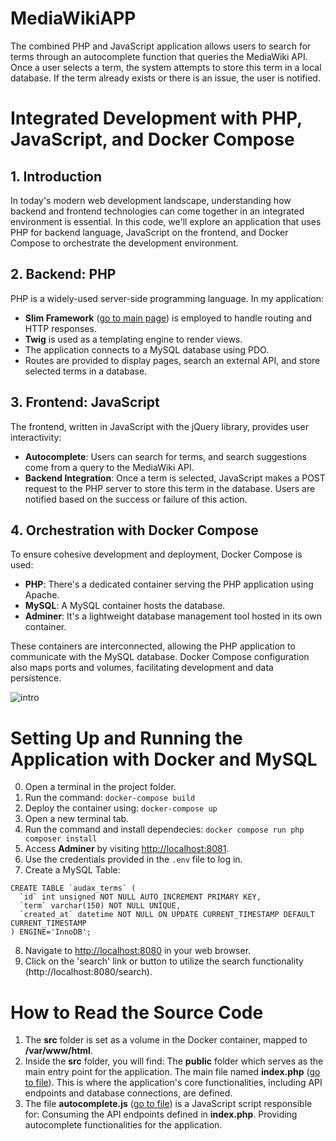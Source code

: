 # MediaWikiAPP
 
 The combined PHP and JavaScript application allows users to search for terms through an autocomplete function that queries the MediaWiki API. Once a user selects a term, the system attempts to store this term in a local database. If the term already exists or there is an issue, the user is notified.

# Integrated Development with PHP, JavaScript, and Docker Compose

## 1. Introduction

In today's modern web development landscape, understanding how backend and frontend technologies can come together in an integrated environment is essential. In this code, we'll explore an application that uses PHP for backend language, JavaScript on the frontend, and Docker Compose to orchestrate the development environment.

## 2. Backend: PHP

PHP is a widely-used server-side programming language. In my application:

- **Slim Framework** ([go to main page](https://www.slimframework.com/)) is employed to handle routing and HTTP responses.
- **Twig** is used as a templating engine to render views.
- The application connects to a MySQL database using PDO.
- Routes are provided to display pages, search an external API, and store selected terms in a database.

## 3. Frontend: JavaScript

The frontend, written in JavaScript with the jQuery library, provides user interactivity:

- **Autocomplete**: Users can search for terms, and search suggestions come from a query to the MediaWiki API.
- **Backend Integration**: Once a term is selected, JavaScript makes a POST request to the PHP server to store this term in the database. Users are notified based on the success or failure of this action.

## 4. Orchestration with Docker Compose

To ensure cohesive development and deployment, Docker Compose is used:

- **PHP**: There's a dedicated container serving the PHP application using Apache.
- **MySQL**: A MySQL container hosts the database.
- **Adminer**: It's a lightweight database management tool hosted in its own container.

These containers are interconnected, allowing the PHP application to communicate with the MySQL database. Docker Compose configuration also maps ports and volumes, facilitating development and data persistence.

![intro](https://i.imgur.com/6UIiMLv.png)

# Setting Up and Running the Application with Docker and MySQL

0. Open a terminal in the project folder.
1. Run the command: `docker-compose build`
2. Deploy the container using: `docker-compose up`
3. Open a new terminal tab.
4. Run the command and install dependecies: `docker compose run php composer install`
5. Access **Adminer** by visiting [http://localhost:8081](http://localhost:8081).
6. Use the credentials provided in the `.env` file to log in.
7. Create a MySQL Table:
```
CREATE TABLE `audax_terms` (
  `id` int unsigned NOT NULL AUTO_INCREMENT PRIMARY KEY,
  `term` varchar(150) NOT NULL UNIQUE,
  `created_at` datetime NOT NULL ON UPDATE CURRENT_TIMESTAMP DEFAULT CURRENT_TIMESTAMP
) ENGINE='InnoDB';
```
8. Navigate to [http://localhost:8080](http://localhost:8080) in your web browser.
9. Click on the 'search' link or button to utilize the search functionality (http://localhost:8080/search).

# How to Read the Source Code

1. The **src** folder is set as a volume in the Docker container, mapped to **/var/www/html**.
2. Inside the **src** folder, you will find: The **public** folder which serves as the main entry point for the application. The main file named **index.php** ([go to file](https://github.com/AFelipeTrujillo/audax-media-wiki-app/blob/main/src/public/index.php)). This is where the application's core functionalities, including API endpoints and database connections, are defined.
3. The file **autocomplete.js** ([go to file](https://github.com/AFelipeTrujillo/audax-media-wiki-app/blob/main/src/public/autocomplete.js)) is a JavaScript script responsible for: Consuming the API endpoints defined in **index.php**. Providing autocomplete functionalities for the application.
